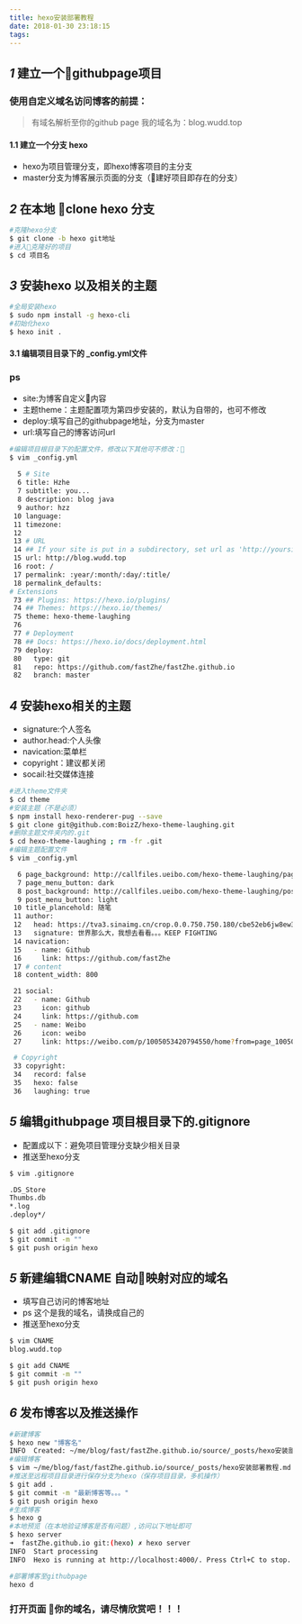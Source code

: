 ```yaml
---
title: hexo安装部署教程
date: 2018-01-30 23:18:15
tags:
---
```

##  *1*  建立一个githubpage项目
### 使用自定义域名访问博客的前提：
> 有域名解析至你的github page 我的域名为：blog.wudd.top
#### 1.1  建立一个分支 hexo
* hexo为项目管理分支，即hexo博客项目的主分支
* master分支为博客展示页面的分支（建好项目即存在的分支）
## *2* 在本地 clone hexo 分支
```bash
#克隆hexo分支
$ git clone -b hexo git地址
#进入克隆好的项目
$ cd 项目名
```
## *3* 安装hexo 以及相关的主题
```bash
#全局安装hexo
$ sudo npm install -g hexo-cli
#初始化hexo
$ hexo init .
```
#### 3.1 编辑项目目录下的 _config.yml文件
### ps
* site:为博客自定义内容
* 主题theme：主题配置项为第四步安装的，默认为自带的，也可不修改
* deploy:填写自己的githubpage地址，分支为master
* url:填写自己的博客访问url
```bash
#编辑项目根目录下的配置文件，修改以下其他可不修改：
$ vim _config.yml
 
  5 # Site
  6 title: Hzhe
  7 subtitle: you...
  8 description: blog java
  9 author: hzz
 10 language:
 11 timezone:
 12
 13 # URL
 14 ## If your site is put in a subdirectory, set url as 'http://yoursite.com/ch    ild' and root as '/child/'
 15 url: http://blog.wudd.top
 16 root: /
 17 permalink: :year/:month/:day/:title/
 18 permalink_defaults:
# Extensions
 73 ## Plugins: https://hexo.io/plugins/
 74 ## Themes: https://hexo.io/themes/ 
 75 theme: hexo-theme-laughing
 76
 77 # Deployment
 78 ## Docs: https://hexo.io/docs/deployment.html
 79 deploy:
 80   type: git
 81   repo: https://github.com/fastZhe/fastZhe.github.io
 82   branch: master

```
## *4* 安装hexo相关的主题
* signature:个人签名
* author.head:个人头像
* navication:菜单栏
* copyright：建议都关闭
* socail:社交媒体连接
```bash
#进入theme文件夹
$ cd theme
#安装主题（不是必须）
$ npm install hexo-renderer-pug --save
$ git clone git@github.com:BoizZ/hexo-theme-laughing.git
#删除主题文件夹内的.git
$ cd hexo-theme-laughing ; rm -fr .git
#编辑主题配置文件
$ vim _config.yml

  6 page_background: http://callfiles.ueibo.com/hexo-theme-laughing/page_backgro    und.jpg
  7 page_menu_button: dark
  8 post_background: http://callfiles.ueibo.com/hexo-theme-laughing/post_backgro    und.jpg
  9 post_menu_button: light
 10 title_plancehold: 随笔
 11 author:
 12   head: https://tva3.sinaimg.cn/crop.0.0.750.750.180/cbe52eb6jw8ew3l78tj4qj2    0ku0kv75s.jpg
 13   signature: 世界那么大，我想去看看。。。KEEP FIGHTING
 14 navication:
 15   - name: Github
 16     link: https://github.com/fastZhe
 17 # content
 18 content_width: 800

 21 social:
 22   - name: Github
 23     icon: github
 24     link: https://github.com
 25   - name: Weibo
 26     icon: weibo
 27     link: https://weibo.com/p/1005053420794550/home?from=page_100505&mod=TAB    &is_all=1

 # Copyright
 33 copyright:
 34   record: false
 35   hexo: false
 36   laughing: true
```

## *5* 编辑githubpage 项目根目录下的.gitignore
* 配置成以下：避免项目管理分支缺少相关目录
* 推送至hexo分支
```bash
$ vim .gitignore

.DS_Store
Thumbs.db
*.log
.deploy*/

$ git add .gitignore 
$ git commit -m ""
$ git push origin hexo
```

## *5* 新建编辑CNAME 自动映射对应的域名
* 填写自己访问的博客地址
* ps 这个是我的域名，请换成自己的
* 推送至hexo分支
```bash
$ vim CNAME
blog.wudd.top

$ git add CNAME 
$ git commit -m ""
$ git push origin hexo
```


## *6* 发布博客以及推送操作
```bash
#新建博客
$ hexo new "博客名"
INFO  Created: ~/me/blog/fast/fastZhe.github.io/source/_posts/hexo安装部署教程.md
#编辑博客
$ vim ~/me/blog/fast/fastZhe.github.io/source/_posts/hexo安装部署教程.md
#推送至远程项目目录进行保存分支为hexo（保存项目目录，多机操作）
$ git add .
$ git commit -m "最新博客等。。。"
$ git push origin hexo
#生成博客
$ hexo g
#本地预览（在本地验证博客是否有问题）,访问以下地址即可
$ hexo server
➜  fastZhe.github.io git:(hexo) ✗ hexo server
INFO  Start processing
INFO  Hexo is running at http://localhost:4000/. Press Ctrl+C to stop.

#部署博客至githubpage
hexo d
```

### 打开页面 你的域名，请尽情欣赏吧！！！
